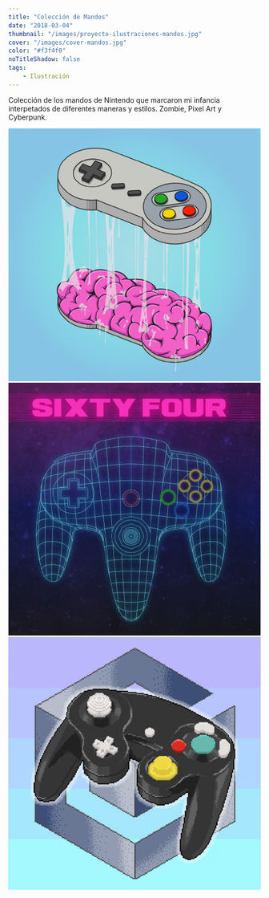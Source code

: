 ```yaml
---
title: "Colección de Mandos"
date: "2018-03-04"
thumbnail: "/images/proyecto-ilustraciones-mandos.jpg"
cover: "/images/cover-mandos.jpg"
color: "#f3f4f0"
noTitleShadow: false
tags:
    - Ilustración
---
```


Colección de los mandos de Nintendo que marcaron mi infancia interpetados de diferentes maneras y estilos. Zombie, Pixel Art y Cyberpunk.

<hidden>
<img src="mandos1.png">
</hidden>
<zoom-image src="mandos1.png"></zoom-image>

<divide>

<hidden>
<img src="mandos2.png">
</hidden>
<zoom-image src="mandos2.png"></zoom-image>

<hidden>
<img src="mandos3.png">
</hidden>
<zoom-image src="mandos3.png"></zoom-image>

</divide>
